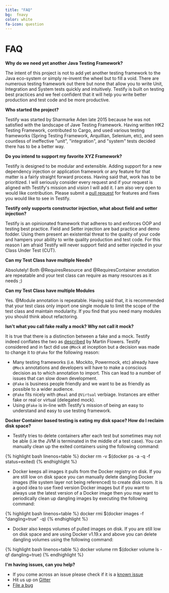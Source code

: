 ```yaml
---
title: "FAQ"
bg:  fnavy
color: white
fa-icon: question
---
```


# FAQ

**Why do we need yet another Java Testing Framework?**

The intent of this project is not to add yet another testing framework to the Java eco-system or simply re-invent the wheel but to fill a void. There are numerous testing framework out there but none that allow you to write Unit, Integration and System tests quickly and intuitively. Testify is built on testing best practices and we feel confident that it will help you write better
production and test code and be more productive.

**Who started the project?**

Testify was started by Sharmarke Aden late 2015 because he was not satisfied with the landscape of Jave Testing Framework. Having written HK2 Testing Framework, contributed to Cargo, and used various testing frameworks (Spring Testing Framework, Arquillian, Selenium, etc), and seen countless of ineffective "unit", "integration", and "system" tests decided there has to be a better way.

**Do you intend to support my favorite XYZ Framework?**

Testify is designed to be modular and extensible. Adding support for a new dependency injection or application framework or any feature for that matter is a fairly straight forward process. Having said that, work has to be prioritized. I will seriously consider every request and if your request is aligned with Testify's mission and vision I will add it. I am also very open to would like
contribution. Please submit a [pull request][pull-request] for features and fixes you would like to see in Testify.

**Testify only supports constructor injection, what about field and setter injection?**

Testify is an opinionated framework that adheres to and enforces OOP and testing best practice. Field and Setter injection are bad practice and demo fodder. Using them present an existential threat to the quality of your code and hampers your ability to write quality production and test code. For this reason I am afraid Testify will never support field and setter injected in your Class Under Test (CUT).

**Can my Test Class have multiple Needs?**

Absolutely! Both @RequiresResource and @RequiresContainer annotation are repeatable and your test class can require as many resources as it needs ;)

**Can my Test Class have multiple Modules**

Yes. @Module annotation is repeatable. Having said that, it is recommended that your test class only import one single module to limit the scope of the test class and maintain modularity. If you find that you need many modules you should think about refactoring.

**Isn't what you call fake really a mock? Why not call it mock?**

It is true that there is a distinction between a fake and a mock. Testify indeed conflates the two as [described][mocks-arent-stubs] by Martin Flowers. Testify considered and in fact did use `@Mock` at inception but a decision was made to change it to `@Fake` for the following reason:

- Many testing frameworks (i.e. Mockito, Powermock, etc) already have `@Mock` annotations and developers will have to make a conscious decision as to which annotation to import. This can lead to a number of issues that can slow down development.
- `@Fake` is business people friendly and we want to be as friendly as possible to a wider audience.
- `@Fake` fits nicely with `@Real` and `@Virtual` verbiage. Instances are either fake or real or virtual (delegated mock).
- Using `@Fake` is in-line with Testify's mission of being an easy to understand and easy to use testing framework.

**Docker Container based testing is eating my disk space? How do I reclaim disk space?**

- Testify tries to delete containers after each test but sometimes may not be able (i.ie the JVM is terminated in the middle of a test
case). You can manually clean up the exited containers using the following command:

{% highlight bash linenos=table %}
docker rm -v $(docker ps -a -q -f status=exited)
{% endhighlight %}

- Docker keeps all images it pulls from the Docker registry on disk. If you are still low on disk space you can manually delete dangling Docker images (file system layer not being referenced) to create disk room. It is a good idea to use fixed version Docker images but if you want to always use the latest version of a Docker image then you may want to periodically clean up dangling images by executing the following command:

{% highlight bash linenos=table %}
docker rmi $(docker images -f "dangling=true" -q)
{% endhighlight %}

- Docker also keeps volumes of pulled images on disk. If you are still low on disk space and are using Docker v1.19.x and above you can delete dangling volumes using the following command:

{% highlight bash linenos=table %}
docker volume rm $(docker volume ls -qf dangling=true)
{% endhighlight %}

**I'm having issues, can you help?**

- If you come across an issue please check if it is a [known issue][issues]
- Hit us up on [Gitter][gitter]
- [File a bug][issues-new]


[pull-request]: https://github.com/testify-project/testify/pulls
[issues]: https://github.com/testify-project/testify/issues
[issues-new]: https://github.com/testify-project/testify/issues/new
[gitter]: https://gitter.im/testify-project/testify
[mocks-arent-stubs]: http://www.martinfowler.com/articles/mocksArentStubs.html
